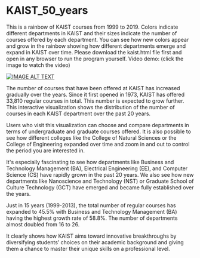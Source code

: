 # KAIST_50_years

This is a rainbow of KAIST courses from 1999 to 2019. Colors indicate different departments in KAIST and their sizes indicate the number of courses offered by each department. You can see how new colors appear and grow in the rainbow showing how different departments emerge and expand in KAIST over time. 
Please download the kaist.html file first and open in any browser to run the program yourself.
Video demo: (click the image to watch the video)


[![IMAGE ALT TEXT](http://img.youtube.com/vi/SdtBR_OWQFA/0.jpg)](http://www.youtube.com/watch?v=SdtBR_OWQFA "KAIST ANNIVERSARY")


The number of courses that have been offered at KAIST has increased gradually over the years. Since it first opened in 1973, KAIST has offered 33,810 regular courses in total. This number is expected to grow further. This interactive visualization shows the distribution of the number of courses in each KAIST department over the past 20 years. 

Users who visit this visualization can choose and compare departments in terms of undergraduate and graduate courses offered. It is also possible to see how different colleges like the College of Natural Sciences or the College of Engineering expanded over time and zoom in and out to control the period you are interested in. 

It's especially fascinating to see how departments like Business and Technology Management (BA), Electrical Engineering (EE), and Computer Science (CS) have rapidly grown in the past 20 years. We also see how new departments like Nanoscience and Technology (NST) or Graduate School of Culture Technology (GCT) have emerged and became fully established over the years. 

Just in 15 years (1999-2013), the total number of regular courses has expanded to 45.5% with Business and Technology Management (BA) having the highest growth rate of 58.8%. The number of departments almost doubled from 16 to 26. 

It clearly shows how KAIST aims toward innovative breakthroughs by diversifying students’ choices on their academic background and giving them a chance to master their unique skills on a professional level.
